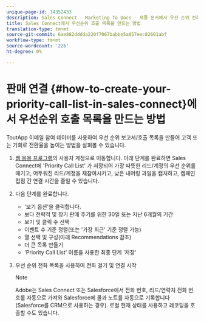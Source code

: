 ```yaml
---
unique-page-id: 14352433
description: Sales Connect - Marketing To Docs - 제품 문서에서 우선 순위 전화 목록을 만드는 방법
title: Sales Connect에서 우선순위 호출 목록을 만드는 방법
translation-type: tm+mt
source-git-commit: 6ae882dddda220f7067babbe5a057eec82601abf
workflow-type: tm+mt
source-wordcount: '226'
ht-degree: 0%

---
```



# 판매 연결 {#how-to-create-your-priority-call-list-in-sales-connect}에서 우선순위 호출 목록을 만드는 방법

ToutApp 이메일 참여 데이터를 사용하여 우선 순위 보고서/호출 목록을 만들어 고객 또는 기회로 전환율을 높이는 방법을 살펴볼 수 있습니다.

1. [웹 응용 프로그램](https://toutapp.com/login)의 사용자 계정으로 이동합니다. 아래 단계를 완료하면 Sales Connect에 &#39;Priority Call List&#39; 가 저장되어 가장 따뜻한 리드/계정의 우선 순위를 매기고, 어두워진 리드/계정을 재참여시키고, 낮은 내어링 과일을 캡처하고, 캠페인 접점 간 연결 시간을 줄일 수 있습니다.

1. 다음 단계를 완료합니다.

   * &#39;보기 옵션&#39;을 클릭합니다.
   * 보다 전략적 및 장기 판매 주기를 위한 30일 또는 지난 6개월의 기간
   * 보기 및 클릭 수 선택
   * 이벤트 수 기준 정렬(또는 &#39;가장 최근&#39; 기준 정렬 가능)
   * 열 선택 및 구성(아래 Recommendations 참조)
   * 더 큰 목록 만들기
   * &#39;Priority Call List&#39; 이름을 사용한 최종 단계 &#39;저장&#39;

1. 우선 순위 전화 목록을 사용하여 전화 걸기 및 연결 시작

   >[!NOTE]
   >
   >Adobe는 Sales Connect 또는 Salesforce에서 전화 번호, 리드/연락처 전화 번호를 자동으로 가져와 Salesforce에 콜과 노트를 자동으로 기록합니다(Salesforce를 CRM으로 사용하는 경우). 로컬 현재 상태를 사용하고 레코딩을 호출할 수도 있습니다.
